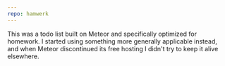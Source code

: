 ```yaml
---
repo: hamwerk
---
```

This was a todo list built on Meteor and specifically optimized for homework. I started using something more generally applicable instead, and when Meteor discontinued its free hosting I didn't try to keep it alive elsewhere.
